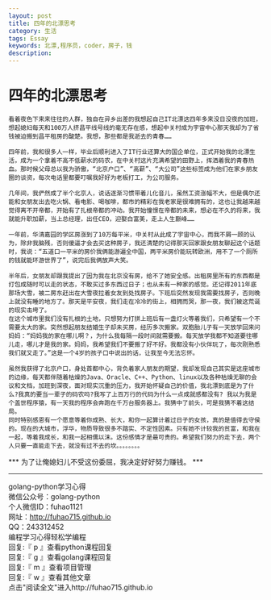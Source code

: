 ```yaml
---
layout: post
title: 四年的北漂思考
category: 生活
tags: Essay
keywords: 北漂,程序员，coder，房子，钱
description: 
---
```



# 四年的北漂思考
    看着夜色下来来往往的人群，独自在异乡出差的我想起自己IT北漂这四年多来没日没夜的加班，想起媳妇每天和100万人挤昌平线号线的毫无存在感，想起中关村成为宇宙中心那天我却为了省钱被迫搬到昌平租房的酸楚。我想，那些都是我逝去的青春……

    四年前，我和很多人一样，毕业后顺利进入了IT行业还算大的国企单位，正式开始我的北漂生活，成为一个拿着不高不低薪水的码农，在中关村这片充满希望的田野上，挥洒着我的青春热血。那时候父母总以我为骄傲，“北京户口”、“高薪”、“大公司”这些标签成为他们在家乡朋友圈的谈资，每次电话里都要叮嘱我好好为老板打工，为公司服务。

    几年间，我俨然成了半个北京人，说话逐渐习惯带着儿化音儿，虽然工资涨幅不大，但是偶尔还能和女朋友出去吃火锅、看电影、喝咖啡，都市的精彩在我老家是很难拥有的，这也让我越来越觉得离不开帝都，开始有了扎根帝都的冲动。我开始憧憬在帝都的未来，想必在不久的将来，我就能升职加薪，当上总经理，出任CEO，迎娶白富美，走上人生巅峰……

    一年前，华清嘉园的学区房涨到了10万每平米，中关村从此成了宇宙中心，而我不屑一顾的认为，除非我脑残，否则傻逼才会去买这种房子，我还清楚的记得那天回家跟女朋友聊起这个话题时，我说：“五道口一平米的房价我俩能游遍全中国，两平米房价能玩转欧洲，用不了一个厕所的钱就能环游世界了”，说完后我俩放声大笑。

    半年后，女朋友却跟我提出了因为我在北京没有房，给不了她安全感。出租房里所有的东西都是打包成随时可以走的状态，不敢买过多东西过日子；也从未有一种家的感觉。还记得2011年底那场大雪，被二房东赶出在大雪夜拉着女友到处找房子。下班后突然发现我需要找房子，否则晚上就没有睡的地方了。那天是平安夜，我们走在冷冷的街上，相拥而哭，那一夜，我们被这荒诞的现实击垮了。
    在这个城市里我们没有扎根的土地，只想努力打拼上班后有一盏灯火等着我们，只希望有一个不需要太大的家。突然想起朋友结婚生子却未买房，经历多次搬家。双胞胎儿子有一天放学回来问妈妈：“妈妈我的家在哪儿啊？，为什么我每隔一段时间就需要搬。每天放学我都不知道要往哪儿走，哪儿才是我的家。妈妈，我希望我们不要搬了好不好。我都没有小伙伴玩了，每次刚熟悉我们就又走了。”这是一个4岁的孩子口中说出的话，让我至今无法忘怀。

    虽然我获得了北京户口，身处首都中心，背负着家人朋友的期望，我却发现自己其实是这座城市的边缘，每天都伴随着枯燥的Java、Oracle、C++、Python、linux以及各种枯燥无聊的会议和文档，加班到深夜，面对现实沉重的压力，我开始怀疑自己的价值，我北漂到底是为了什么?我真的要当一辈子的码农吗?我写了上百万行的代码为什么一点成就感都没有? 我以为我是个盖世程序猿，有一天我的程序会奔跑在千万台服务器上。我猜中了前头，可是我猜不着这结局。
    同时特别感恩有一个愿意等着你成熟、长大，和你一起算计着过日子的女孩，真的是值得去守侯的。现在的大城市，浮华，物质导致很多不踏实、不定性因素。只有她不计较我的贫富，和我在一起，等着我成长，和我一起相儒以沫。这份感情才是最可贵的。希望我们努力的走下去，两个人只要一直能走下去，就没有过不去的坎。。。。。。。。   
***  为了让俺媳妇儿不受这份委屈，我决定好好努力赚钱。  ***   


-----------------------------------------------
golang-python学习心得   
微信公众号：golang-python  
个人微信ID：fuhao1121    
网址：http://fuhao715.github.io  
QQ：243312452   
编程学习心得轻松学编程   
回复:『 p 』查看python课程回复  
回复:『 g 』查看golang课程回复  
回复:『 m 』查看项目管理  
回复:『 w 』查看其他文章   
点击"阅读全文"进入http://fuhao715.github.io  

